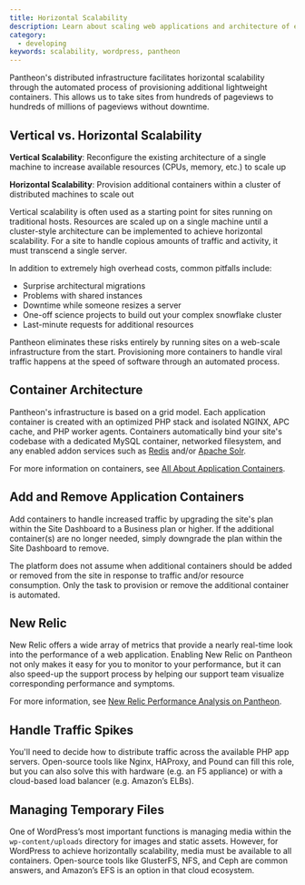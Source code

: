 ```yaml
---
title: Horizontal Scalability
description: Learn about scaling web applications and architecture of every Pantheon environment.
category:
  - developing
keywords: scalability, wordpress, pantheon
---
```

Pantheon's distributed infrastructure facilitates horizontal scalability through the automated process of provisioning additional lightweight containers. This allows us to take sites from hundreds of pageviews to hundreds of millions of pageviews without downtime.

## Vertical vs. Horizontal Scalability

**Vertical Scalability**: Reconfigure the existing architecture of a single machine to increase available resources (CPUs, memory, etc.) to scale up

**Horizontal Scalability**: Provision additional containers within a cluster of distributed machines to scale out

Vertical scalability is often used as a starting point for sites running on traditional hosts. Resources are scaled up on a single machine until a cluster-style architecture can be implemented to achieve horizontal scalability. For a site to handle copious amounts of traffic and activity, it must transcend a single server.

In addition to extremely high overhead costs, common pitfalls include:

- Surprise architectural migrations
- Problems with shared instances
- Downtime while someone resizes a server
- One-off science projects to build out your complex snowflake cluster
- Last-minute requests for additional resources


Pantheon eliminates these risks entirely by running sites on a web-scale infrastructure from the start. Provisioning more containers to handle viral traffic happens at the speed of software through an automated process.


## Container Architecture

Pantheon's infrastructure is based on a grid model. Each application container is created with an optimized PHP stack and isolated NGINX, APC cache, and PHP worker agents. Containers automatically bind your site's codebase with a dedicated MySQL container, networked filesystem, and any enabled addon services such as [Redis](/docs/articles/sites/redis-as-a-caching-backend) and/or [Apache Solr](/docs/articles/sites/apache-solr).

For more information on containers, see [All About Application Containers](/docs/articles/sites/all-about-application-containers/).

## Add and Remove Application Containers
Add containers to handle increased traffic by upgrading the site's plan within the Site Dashboard to a Business plan or higher. If the additional container(s) are no longer needed, simply downgrade the plan within the Site Dashboard to remove.

The platform does not assume when additional containers should be added or removed from the site in response to traffic and/or resource consumption. Only the task to provision or remove the additional container is automated.

## New Relic
New Relic offers a wide array of metrics that provide a nearly real-time look into the performance of a web application. Enabling New Relic on Pantheon not only makes it easy for you to monitor to your performance, but it can also speed-up the support process by helping our support team visualize corresponding performance and symptoms.

For more information, see [New Relic Performance Analysis on Pantheon](/docs/articles/sites/newrelic/new-relic-performance-analysis/).

## Handle Traffic Spikes
You'll need to decide how to distribute traffic across the available PHP app servers. Open-source tools like Nginx, HAProxy, and Pound can fill this role, but you can also solve this with hardware (e.g. an F5 appliance) or with a cloud-based load balancer (e.g. Amazon’s ELBs).

## Managing Temporary Files
One of WordPress’s most important functions is managing media within the `wp-content/uploads` directory for images and static assets. However, for WordPress to achieve horizontally scalability, media must be available to all containers. Open-source tools like GlusterFS, NFS, and Ceph are common answers, and Amazon’s EFS is an option in that cloud ecosystem.
